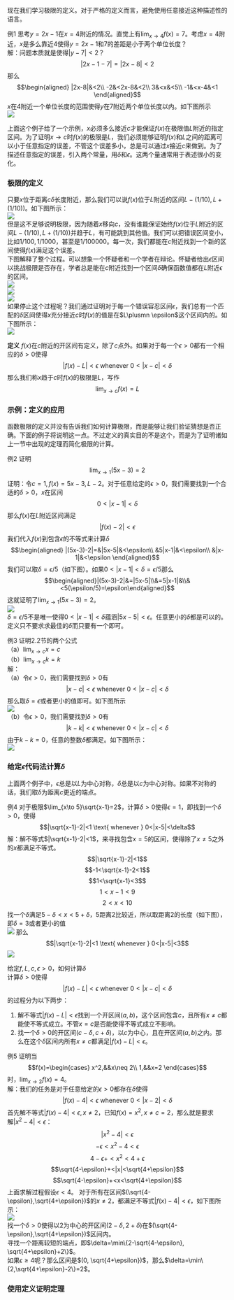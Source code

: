 现在我们学习极限的定义。对于严格的定义而言，避免使用任意接近这种描述性的语言。  

例1 思考$y=2x-1$在$x=4$附近的情况。直觉上有$\lim_{x\to 4}f(x)=7$。考虑$x=4$附近，$x$是多么靠近4使得$y=2x-1$和7的差距是小于两个单位长度？  
解：问题本质就是使得$|y-7|<2$？
$$|2x-1-7|=|2x-8|<2$$
那么
$$\begin{aligned}
|2x-8|&<2\\
-2&<2x-8&<2\\
3&<x&<5\\
-1&<x-4&<1
\end{aligned}$$
$x$在4附近一个单位长度的范围使得$y$在7附近两个单位长度以内。如下图所示  
![](030.010.png)

上面这个例子给了一个示例，$x$必须多么接近$c$才能保证$f(x)$在极限值$L$附近的指定区间。为了证明$x\to c$时$f(x)$的极限是$L$，我们必须能够证明$f(x)$和$L$之间的距离可以小于任意指定的误差，不管这个误差多小，总是可以通过$x$接近$c$来做到。为了描述任意指定的误差，引入两个常量，用$\delta$和$\epsilon$。这两个量通常用于表述很小的变化。

### 极限的定义
只要$x$位于距离$c$$\delta$长度附近，那么我们可以说$f(x)$位于$L$附近的区间$L-(1/10),L+(1/10))$。如下图所示：  
![](030.020.png)  
但是这不足够说明极限，因为随着$x$移向$c$，没有谁能保证始终$f(x)$位于$L$附近的区间$L-(1/10),L+(1/10))$并趋于$L$，有可能跳到其他值。我们可以把错误区间变小，比如$1/100,1/1000$，甚至是$1/100000$。每一次，我们都能在$c$附近找到一个新的区间使得$f(x)$满足这个误差。  
下图解释了整个过程。可以想象一个怀疑者和一个学者在辩论。怀疑者给出$\epsilon$区间以挑战极限是否存在，学者总是能在$c$附近找到一个区间$\delta$确保函数值都在$L$附近$\epsilon$的区间。  
![](030.041.png)  
![](030.042.png)  
![](030.043.png)  
如果停止这个过程呢？我们通过证明对于每一个错误容忍区间$\epsilon$，我们总有一个匹配的$\delta$区间使得$x$充分接近$c$时$f(x)$的值是在$L\plusmn \epsilon$这个区间内的。如下图所示：  
![](030.030.png)

**定义** $f(x)$在$c$附近的开区间有定义，除了$c$点外。如果对于每一个$\epsilon>0$都有一个相应的$\delta>0$使得
$$|f(x)-L|<\epsilon \text{ whenever } 0<|x-c|<\delta$$
那么我们称$x$趋于$c$时$f(x)$的极限是$L$，写作
$$\lim_{x\to c}f(x)=L$$

### 示例：定义的应用
函数极限的定义并没有告诉我们如何计算极限，而是能够让我们验证猜想是否正确。下面的例子将说明这一点。不过定义的真实目的不是这个，而是为了证明诸如上一节中出现的定理而简化极限的计算。

例2 证明
$$\lim_{x\to 1}(5x-3)=2$$
证明：令$c=1,f(x)=5x-3,L-2$。对于任意给定的$\epsilon>0$，我们需要找到一个合适的$\delta>0$，$x$在区间
$$0<|x-1|<\delta$$
那么$f(x)$在$L$附近区间满足
$$|f(x)-2|<\epsilon$$
我们代入$f(x)$到包含$\epsilon$的不等式来计算$\delta$
$$\begin{aligned}
|(5x-3)-2|=&|5x-5|&<\epsilon\\
&5|x-1|&<\epsilon\\
&|x-1|&<\epsilon
\end{aligned}$$
我们可以取$\delta=\epsilon/5$（如下图）。如果$0<|x-1|<\delta=\epsilon/5$那么
$$\begin{aligned}|(5x-3)-2|&=|5x-5|\\&=5|x-1|&\\&<5(\epsilon/5)=\epsilon\end{aligned}$$
这就证明了$\lim_{x\to 1}(5x-3)=2$。  
![](030.050.png)  
$\delta=\epsilon/5$不是唯一使得$0<|x-1|<\delta$蕴涵$|5x-5|<\epsilon$。任意更小的$\delta$都是可以的。定义只不要求求最佳的$\delta$而只要有一个即可。

例3 证明2.2节的两个公式  
（a）$\lim_{x\to c} x = c$  
（b）$\lim_{x\to c} k = k$  
解：  
（a）令$\epsilon>0$，我们需要找到$\delta>0$有
$$|x-c|<\epsilon \text{ whenever } 0<|x-c|<\delta$$
那么取$\delta=\epsilon$或者更小的值即可。如下图所示  
![](030.060.png)  
（b）令$\epsilon>0$，我们需要找到$\delta>0$有
$$|k-k|<\epsilon \text{ whenever } 0<|x-c|<\delta$$
由于$k-k=0$，任意的整数$\delta$都满足。如下图所示：  
![](030.070.png)

### 给定$\epsilon$代码法计算$\delta$
上面两个例子中，$\epsilon$总是以$L$为中心对称，$\delta$总是以$c$为中心对称。如果不对称的话，我们取$\delta$为距离$c$更近的端点。

例4 对于极限$\lim_{x\to 5}\sqrt{x-1}=2$，计算$\delta>0$使得$\epsilon=1$，即找到一个$\delta>0$，使得
$$|\sqrt{x-1}-2|<1 \text{ whenever } 0<|x-5|<\delta$$
解：解不等式$|\sqrt{x-1}-2|<1$，来寻找包含$x=5$的区间，使得除了$x\neq 5$之外的$x$都满足不等式。
$$|\sqrt{x-1}-2|<1$$
$$-1<\sqrt{x-1}-2<1$$
$$1<\sqrt{x-1}<3$$
$$1<x-1<9$$
$$2<x<10$$
找一个$\delta$满足$5-\delta<x<5+\delta$，5距离2比较近，所以取距离2的长度（如下图），即$\delta=3$或者更小的值  
![](030.080.png)
那么
$$|\sqrt{x-1}-2|<1 \text{ whenever } 0<|x-5|<3$$
![](030.090.png)

给定$f,L,c,\epsilon>0$，如何计算$\delta$  
计算$\delta>0$使得
$$|f(x)-L|<\epsilon \text{ whenever } 0<|x-c|<\delta$$
的过程分为以下两步：
1. 解不等式$|f(x)-L|<\epsilon$找到一个开区间$(a,b)$，这个区间包含$c$，且所有$x\neq c$都能使不等式成立。不管$x=c$是否能使得不等式成立不影响。
2. 找一个$\delta>0$的开区间$(c-\delta,c+\delta)$，以$c$为中心，且在开区间$(a, b)$之内。那么在这个$\delta$区间内所有$x\neq c$都满足$|f(x)-L|<\epsilon$。

例5 证明当
$$f(x)=\begin{cases}
x^2,&&x\neq 2\\
1,&&x=2
\end{cases}$$
时，$\lim_{x\to 2}f(x)=4$。  
解：我们的任务是对于任意给定的$\epsilon>0$都存在$\delta$使得
$$|f(x)-4|<\epsilon \text{ whenever } 0<|x-2|<\delta$$
首先解不等式$|f(x)-4|<\epsilon,x\neq 2$，已知$f(x)=x^2,x\neq c=2$，那么就是要求解$|x^2-4|<\epsilon$：
$$|x^2-4|<\epsilon$$
$$-\epsilon<x^2-4<\epsilon$$
$$4-\epsilon+<x^2<4+\epsilon$$
$$\sqrt{4-\epsilon}+<|x|<\sqrt{4+\epsilon}$$
$$\sqrt{4-\epsilon}+<x<\sqrt{4+\epsilon}$$
上面求解过程假设$\epsilon<4$。
对于所有在区间$(\sqrt{4-\epsilon},\sqrt{4+\epsilon})$的$x\neq 2$，都满足不等式$|f(x)-4|<\epsilon$，如下图所示：  
![](030.100.png)  
找一个$\delta>0$使得以2为中心的开区间$(2-\delta,2+\delta)$在$(\sqrt{4-\epsilon},\sqrt{4+\epsilon})$区间内。  
寻找一个距离较短的端点，即$\delta=\min\{2-\sqrt{4-\epsilon}, \sqrt{4+\epsilon}+2\}$。  
如果$\epsilon\geq 4$呢？那么区间是$(0, \sqrt{4+\epsilon})$，那么$\delta=\min\{2,\sqrt{4+\epsilon}-2\}=2$。

### 使用定义证明定理
